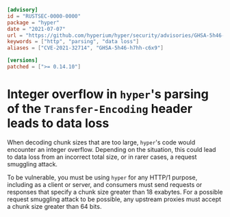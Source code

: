 ```toml
[advisory]
id = "RUSTSEC-0000-0000"
package = "hyper"
date = "2021-07-07"
url = "https://github.com/hyperium/hyper/security/advisories/GHSA-5h46-h7hh-c6x9"
keywords = ["http", "parsing", "data loss"]
aliases = ["CVE-2021-32714", "GHSA-5h46-h7hh-c6x9"]

[versions]
patched = [">= 0.14.10"]
```

# Integer overflow in `hyper`'s parsing of the `Transfer-Encoding` header leads to data loss

When decoding chunk sizes that are too large, `hyper`'s code would encounter an integer overflow. Depending on the situation,
this could lead to data loss from an incorrect total size, or in rarer cases, a request smuggling attack.

To be vulnerable, you must be using `hyper` for any HTTP/1 purpose, including as a client or server, and consumers must send
requests or responses that specify a chunk size greater than 18 exabytes. For a possible request smuggling attack to be possible,
any upstream proxies must accept a chunk size greater than 64 bits.
